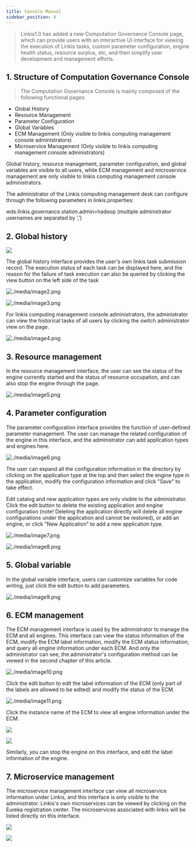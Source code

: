 ```yaml
---
title: Console Manual
sidebar_position: 4
---
```


> Linkis1.0 has added a new Computation Governance Console page, which can provide users with an interactive UI interface for viewing the execution of Linkis tasks, custom parameter configuration, engine health status, resource surplus, etc, and then simplify user development and management efforts.

## 1. Structure of Computation Governance Console


> The Computation Governance Console is mainly composed of the following functional pages:

- Global History
- Resource Management
- Parameter Configuration
- Global Variables
- ECM Management (Only visible to linkis computing management console administrators)
- Microservice Management (Only visible to linkis computing management console administrators)



Global history, resource management, parameter configuration, and global variables are visible to all users, while ECM management and microservice management are only visible to linkis computing management console administrators.

The administrator of the Linkis computing management desk can configure through the following parameters in linkis.properties:

wds.linkis.governance.station.admin=hadoop (multiple administrator usernames are separated by ‘,’)


## 2. Global history

![](/Images/manual/global_history_interface.png)


The global history interface provides the user's own linkis task submission record. The execution status of each task can be displayed here, and the reason for the failure of task execution can also be queried by clicking the view button on the left side of the task

![./media/image2.png](/Images/manual/global_history_query_button.png)


![./media/image3.png](/Images/manual/task_execution_log_of_a_single_task.png)


For linkis computing management console administrators, the administrator can view the historical tasks of all users by clicking the switch administrator view on the page.

![./media/image4.png](/Images/manual/administrator_view.png)


## 3. Resource management

In the resource management interface, the user can see the status of the engine currently started and the status of resource occupation, and can also stop the engine through the page.

![./media/image5.png](/Images/manual/resource_management_interface.png)


## 4. Parameter configuration

The parameter configuration interface provides the function of user-defined parameter management. The user can manage the related configuration of the engine in this interface, and the administrator can add application types and engines here.

![./media/image6.png](/Images/manual/parameter_configuration_interface.png)


The user can expand all the configuration information in the directory by clicking on the application type at the top and then select the engine type in the application, modify the configuration information and click "Save" to take effect.

Edit catalog and new application types are only visible to the administrator. Click the edit button to delete the existing application and engine configuration (note! Deleting the application directly will delete all engine configurations under the application and cannot be restored), or add an engine, or click "New Application" to add a new application type.

![./media/image7.png](/Images/manual/edit_directory.png)


![./media/image8.png](/Images/manual/new_application_type.png)


## 5. Global variable

In the global variable interface, users can customize variables for code writing, just click the edit button to add parameters.

![./media/image9.png](/Images/manual/global_variable_interface.png)


## 6. ECM management

The ECM management interface is used by the administrator to manage the ECM and all engines. This interface can view the status information of the ECM, modify the ECM label information, modify the ECM status information, and query all engine information under each ECM. And only the administrator can see, the administrator's configuration method can be viewed in the second chapter of this article.

![./media/image10.png](/Images/manual/ECM_management_interface.png)


Click the edit button to edit the label information of the ECM (only part of the labels are allowed to be edited) and modify the status of the ECM.

![./media/image11.png](/Images/manual/ECM_editing_interface.png)


Click the instance name of the ECM to view all engine information under the ECM.

![](/Images/manual/click_the_instance_name_to_view_engine_information.png)

![](/Images/manual/ECM_all_engine_information.png)

Similarly, you can stop the engine on this interface, and edit the label information of the engine.

## 7. Microservice management

The microservice management interface can view all microservice information under Linkis, and this interface is only visible to the administrator. Linkis's own microservices can be viewed by clicking on the Eureka registration center. The microservices associated with linkis will be listed directly on this interface.

![](/Images/manual/microservice_management_interface.png)

![](/Images/manual/eureka_registration_center.png)

